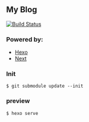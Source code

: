 My Blog
--------------

[![Build Status](https://travis-ci.org/lichunqiang/b.svg?branch=master)](https://travis-ci.org/lichunqiang/b)

### Powered by:

* [Hexo](https://github.com/hexojs/hexo)
* [Next](https://github.com/iissnan/hexo-theme-next)

### Init

```
$ git submodule update --init
```

### preview

```
$ hexo serve
```
